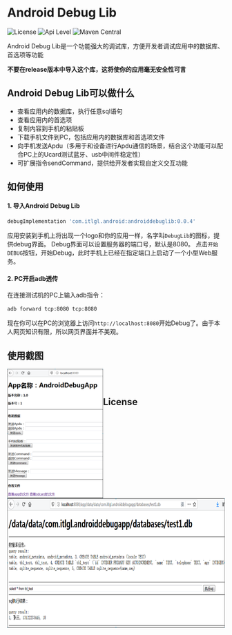 # Android Debug Lib
![License](https://img.shields.io/static/v1?label=license&message=Apache%202.0&color=blue)
![Api Level](https://img.shields.io/static/v1?label=api&message=14%2B&color=blue)
![Maven Central](https://maven-badges.herokuapp.com/maven-central/com.itlgl.android/androiddebuglib/badge.svg)

Android Debug Lib是一个功能强大的调试库，方便开发者调试应用中的数据库、首选项等功能

**不要在release版本中导入这个库，这将使你的应用毫无安全性可言**

## Android Debug Lib可以做什么

* 查看应用内的数据库，执行任意sql语句
* 查看应用内的首选项
* 复制内容到手机的粘贴板
* 下载手机文件到PC，包括应用内的数据库和首选项文件
* 向手机发送Apdu（多用于和设备进行Apdu通信的场景，结合这个功能可以配合PC上的Ucard测试蓝牙、usb中间件稳定性）
* 可扩展指令sendCommand，提供给开发者实现自定义交互功能

## 如何使用

#### 1. 导入Android Debug Lib

```gradle
debugImplementation 'com.itlgl.android:androiddebuglib:0.0.4'
```

应用安装到手机上将出现一个logo和你的应用一样，名字叫`DebugLib`的图标，提供debug界面。
Debug界面可以设置服务器的端口号，默认是8080。
点击`开始DEBUG`按钮，开始Debug，此时手机上已经在指定端口上启动了一个小型Web服务。

#### 2. PC开启adb透传

在连接测试机的PC上输入adb指令：

```cmd
adb forward tcp:8080 tcp:8080
```

现在你可以在PC的浏览器上访问`http://localhost:8080`开始Debug了。由于本人网页知识有限，所以网页界面并不美观。


## 使用截图

<img src="https://raw.githubusercontent.com/itlgl/AndroidDebugLib/master/screenshot/1.png" height="300" align="left" /><br/>
<img src="https://raw.githubusercontent.com/itlgl/AndroidDebugLib/master/screenshot/2.png" height="300" align="left" /><br/>

## License

```
Copyright (c) itlgl, Android Debug Lib Open Source Project

Licensed under the Apache License, Version 2.0 (the "License");
you may not use this file except in compliance with the License.
You may obtain a copy of the License at

    http://www.apache.org/licenses/LICENSE-2.0

Unless required by applicable law or agreed to in writing, software
distributed under the License is distributed on an "AS IS" BASIS,
WITHOUT WARRANTIES OR CONDITIONS OF ANY KIND, either express or implied.
See the License for the specific language governing permissions and
limitations under the License.
```